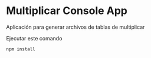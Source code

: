 # Multiplicar Console App
Aplicación para generar archivos de tablas de multiplicar

Ejecutar este comando

```
npm install
```
